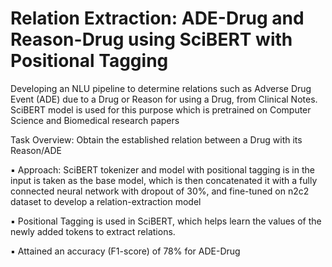 # Relation Extraction: ADE-Drug and Reason-Drug using SciBERT with Positional Tagging

Developing an NLU pipeline to determine relations such as Adverse Drug Event (ADE) due to a Drug or Reason for using a Drug, from Clinical Notes. SciBERT model is used for this purpose which is pretrained on Computer Science and Biomedical research papers

Task Overview: Obtain the established relation between a Drug with its Reason/ADE

▪ Approach: SciBERT tokenizer and model with positional tagging is in the input is taken as the base model, which is then concatenated it with a fully connected    neural network with dropout of 30%, and fine-tuned on n2c2 dataset to develop a relation-extraction model

▪ Positional Tagging is used in SciBERT, which helps learn the values of the newly added tokens to extract relations.

▪ Attained an accuracy (F1-score) of 78% for ADE-Drug


